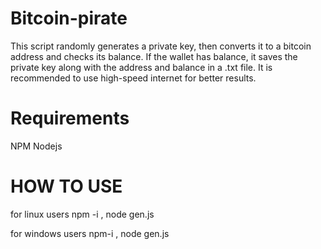# Bitcoin-pirate

This script randomly generates a private key, then converts it to a bitcoin address and checks its balance. If the wallet has balance, it saves the private key along with the address and balance in a .txt file. It is recommended to use high-speed internet for better results.

# Requirements
NPM Nodejs

# HOW TO USE

for linux users npm -i , node gen.js

for windows users npm-i , node gen.js
